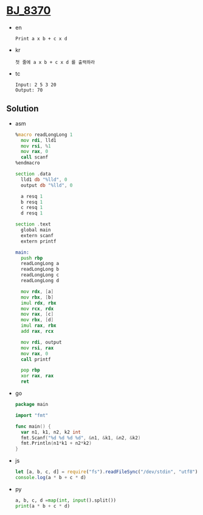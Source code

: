 # [BJ_8370](https://acmicpc.net/problem/8370)

* en

  ```en
  Print a x b + c x d
  ```

* kr

  ```kr
  첫 줄에 a x b + c x d 를 출력하라
  ```

* tc

  ```tc
  Input: 2 5 3 20
  Output: 70
  ```

## Solution

* asm

  ```asm
  %macro readLongLong 1
    mov rdi, lld1
    mov rsi, %1
    mov rax, 0
    call scanf
  %endmacro

  section .data
    lld1 db "%lld", 0
    output db "%lld", 0

    a resq 1
    b resq 1
    c resq 1
    d resq 1

  section .text
    global main
    extern scanf
    extern printf

  main:
    push rbp
    readLongLong a
    readLongLong b
    readLongLong c
    readLongLong d

    mov rdx, [a]
    mov rbx, [b]
    imul rdx, rbx
    mov rcx, rdx
    mov rax, [c]
    mov rbx, [d]
    imul rax, rbx
    add rax, rcx

    mov rdi, output
    mov rsi, rax
    mov rax, 0
    call printf

    pop rbp
    xor rax, rax
    ret
  ```

* go

  ```go
  package main

  import "fmt"

  func main() {
    var n1, k1, n2, k2 int
    fmt.Scanf("%d %d %d %d", &n1, &k1, &n2, &k2)
    fmt.Println(n1*k1 + n2*k2)
  }
  ```

* js

  ```js
  let [a, b, c, d] = require("fs").readFileSync("/dev/stdin", "utf8").trim().split(" ").map(Number);
  console.log(a * b + c * d)
  ```

* py

  ```py
  a, b, c, d =map(int, input().split())
  print(a * b + c * d)
  ```
